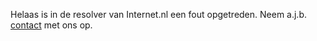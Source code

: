 Helaas is in de resolver van Internet.nl een fout opgetreden. Neem a.j.b. [contact](/about) met ons op.
